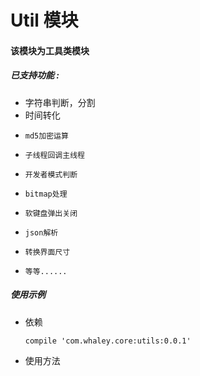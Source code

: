 # Util 模块
#### 该模块为工具类模块

##### 已支持功能 :
* 字符串判断，分割
* 时间转化
*     md5加密运算
*     子线程回调主线程
*     开发者模式判断
*     bitmap处理
*     软键盘弹出关闭
*     json解析
*     转换界面尺寸
*     等等......

##### 使用示例

* 依赖
    ```
    compile 'com.whaley.core:utils:0.0.1'
    ```

* 使用方法
 ```java

 ```